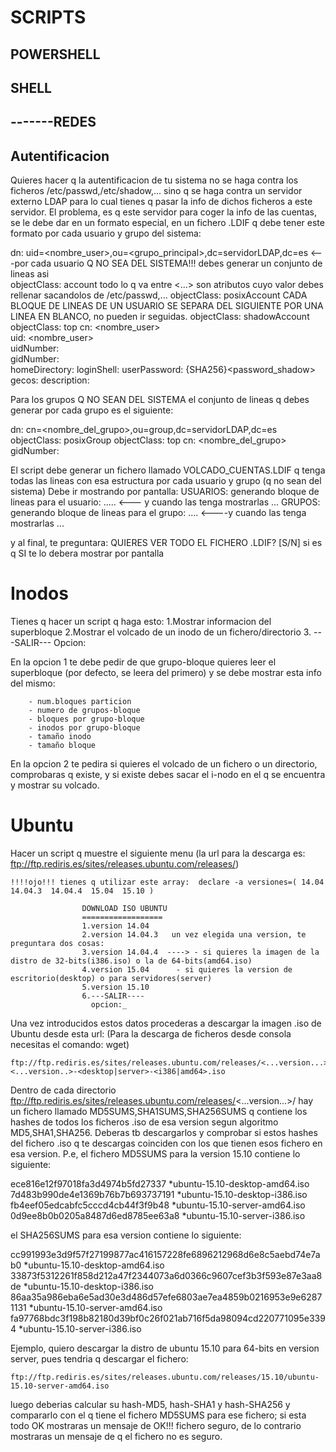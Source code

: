 # SCRIPTS 
## POWERSHELL
## SHELL
## -------REDES

## Autentificacion
Quieres hacer q la autentificacion de tu sistema no se haga contra los ficheros /etc/passwd,/etc/shadow,... sino q se haga contra un servidor externo LDAP
para lo cual tienes q pasar la info de dichos ficheros a este servidor. El problema, es q este servidor para coger la info de las cuentas, se le debe dar
en un formato especial, en un fichero .LDIF q debe tener este formato por cada usuario y grupo del sistema:

dn: uid=<nombre_user>,ou=<grupo_principal>,dc=servidorLDAP,dc=es    <---por cada usuario Q NO SEA DEL SISTEMA!!! debes generar un conjunto de lineas asi  
objectClass: account			 			todo lo q va entre <...> son atributos cuyo valor debes rellenar sacandolos de /etc/passwd,...
objectClass: posixAccount		 		CADA BLOQUE DE LINEAS DE UN USUARIO SE SEPARA DEL SIGUIENTE POR UNA LINEA EN BLANCO, no pueden ir seguidas.
objectClass: shadowAccount
objectClass: top
cn: <nombre_user>				                                                             	
uid: <nombre_user>				                                                                    
uidNumber: <uid>							                                       
gidNumber: <gid>							             
homeDirectory: <home>
loginShell: <shell>
userPassword: {SHA256}<password_shadow>
gecos: <user>
description: <description>


Para los grupos Q NO SEAN DEL SISTEMA el conjunto de lineas q debes generar por cada grupo es el siguiente:

dn: cn=<nombre_del_grupo>,ou=group,dc=servidorLDAP,dc=es
objectClass: posixGroup
objectClass: top
cn: <nombre_del_grupo>
gidNumber: <gid>

El script debe generar un fichero llamado VOLCADO_CUENTAS.LDIF q tenga todas las lineas con esa estructura por cada usuario y grupo (q no sean del sistema)
Debe ir mostrando por pantalla:
			USUARIOS:
				generando bloque de lineas para el usuario: ..... <--- y cuando las tenga mostrarlas
				...
			GRUPOS:
				generando bloque de lineas para el grupo: .... <----y cuando las tenga mostrarlas
				...

y al final, te preguntara: QUIERES VER TODO EL FICHERO .LDIF? [S/N] si es q SI te lo debera mostrar por pantalla

# Inodos
Tienes q hacer un script q haga esto:
					1.Mostrar informacion del superbloque 
					2.Mostrar el volcado de un inodo de un fichero/directorio
					3. ---SALIR---
					  Opcion:

En la opcion 1 te debe pedir de que grupo-bloque quieres leer el superbloque (por defecto, se leera del primero) y se debe mostrar esta info del mismo:

		- num.bloques particion
		- numero de grupos-bloque
		- bloques por grupo-bloque
		- inodos por grupo-bloque
		- tamaño inodo
		- tamaño bloque

En la opcion 2 te pedira si quieres el volcado de un fichero o un directorio, comprobaras q existe, y si existe debes sacar el i-nodo en el q se encuentra
y mostrar su volcado.

# Ubuntu 

Hacer un script q muestre el siguiente menu (la url para la descarga es: ftp://ftp.rediris.es/sites/releases.ubuntu.com/releases/)

	!!!!ojo!!! tienes q utilizar este array:  declare -a versiones=( 14.04  14.04.3  14.04.4  15.04  15.10 )

					DOWNLOAD ISO UBUNTU
					==================
					1.version 14.04
					2.version 14.04.3	un vez elegida una version, te preguntara dos cosas:  
					3.version 14.04.4  ----> - si quieres la imagen de la distro de 32-bits(i386.iso) o la de 64-bits(amd64.iso)
					4.version 15.04		 - si quieres la version de escritorio(desktop) o para servidores(server)	
					5.version 15.10
					6.---SALIR----		 
					  opcion:_		

Una vez introducidos estos datos procederas a descargar la imagen .iso de Ubuntu desde esta url:
(Para la descarga de ficheros desde consola necesitas el comando: wget)

	ftp://ftp.rediris.es/sites/releases.ubuntu.com/releases/<...version...>/ubuntu-<...version..>-<desktop|server>-<i386|amd64>.iso

Dentro de cada directorio ftp://ftp.rediris.es/sites/releases.ubuntu.com/releases/<...version...>/   hay un fichero llamado MD5SUMS,SHA1SUMS,SHA256SUMS 
q contiene los hashes de todos los ficheros .iso de esa version segun algoritmo MD5,SHA1,SHA256. Deberas tb descargarlos y comprobar si estos hashes
 del fichero .iso q te descargas coinciden con los que tienen esos fichero en esa version. P.e, el fichero MD5SUMS para la version 15.10 contiene lo siguiente:

ece816e12f97018fa3d4974b5fd27337 *ubuntu-15.10-desktop-amd64.iso
7d483b990de4e1369b76b7b693737191 *ubuntu-15.10-desktop-i386.iso
fb4eef05edcabfc5cccd4cb44f3f9b48 *ubuntu-15.10-server-amd64.iso
0d9ee8b0b0205a8487d6ed8785ee63a8 *ubuntu-15.10-server-i386.iso

el SHA256SUMS para esa version contiene lo siguiente:

cc991993e3d9f57f27199877ac416157228fe6896212968d6e8c5aebd74e7ab0 *ubuntu-15.10-desktop-amd64.iso
33873f5312261f858d212a47f2344073a6d0366c9607cef3b3f593e87e3aa8de *ubuntu-15.10-desktop-i386.iso
86aa35a986eba6e5ad30e3d486d57efe6803ae7ea4859b0216953e9e62871131 *ubuntu-15.10-server-amd64.iso
fa97768bdc3f198b82180d39bf0c26f021ab716f5da98094cd220771095e3394 *ubuntu-15.10-server-i386.iso

Ejemplo, quiero descargar la distro de ubuntu 15.10 para 64-bits en version server, pues tendria q descargar el fichero:

	ftp://ftp.rediris.es/sites/releases.ubuntu.com/releases/15.10/ubuntu-15.10-server-amd64.iso

luego deberias calcular su hash-MD5, hash-SHA1 y hash-SHA256 y compararlo con el q tiene el fichero MD5SUMS para ese fichero;
 si esta todo OK mostraras un mensaje de OK!!! fichero seguro, de lo contrario mostraras un mensaje de q el fichero no es seguro.
